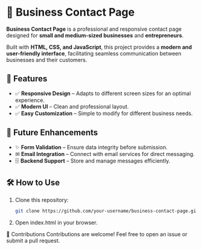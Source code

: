# 📩 Business Contact Page

**Business Contact Page** is a professional and responsive contact page designed for **small and medium-sized businesses** and **entrepreneurs**. 

Built with **HTML, CSS, and JavaScript**, this project provides a **modern and user-friendly interface**, facilitating seamless communication between businesses and their customers.

## 🚀 Features

- ✅ **Responsive Design** – Adapts to different screen sizes for an optimal experience.
- ✅ **Modern UI** – Clean and professional layout.
- ✅ **Easy Customization** – Simple to modify for different business needs.

## 🔧 Future Enhancements

- ✨ **Form Validation** – Ensure data integrity before submission.
- ✉ **Email Integration** – Connect with email services for direct messaging.
- 🗄 **Backend Support** – Store and manage messages efficiently.

## 🛠 How to Use

1. Clone this repository:
   ```bash
   git clone https://github.com/your-username/business-contact-page.git
2. Open index.html in your browser.

🤝 Contributions
Contributions are welcome! Feel free to open an issue or submit a pull request.
